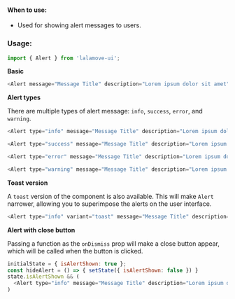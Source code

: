 #### When to use:
* Used for showing alert messages to users.

### Usage:

```js static
import { Alert } from 'lalamove-ui';
```
**Basic**

```js
<Alert message="Message Title" description="Lorem ipsum dolor sit amet" />
```

**Alert types**

There are multiple types of alert message: `info`, `success`, `error`, and `warning`.

```js
<Alert type="info" message="Message Title" description="Lorem ipsum dolor sit amet" />

<Alert type="success" message="Message Title" description="Lorem ipsum dolor sit amet" />

<Alert type="error" message="Message Title" description="Lorem ipsum dolor sit amet" />

<Alert type="warning" message="Message Title" description="Lorem ipsum dolor sit amet" />
```

**Toast version**

A `toast` version of the component is also available. This will make `Alert` narrower, allowing you to superimpose the alerts on the user interface.

```js
<Alert type="info" variant="toast" message="Message Title" description="Lorem ipsum dolor sit amet" />
```
**Alert with close button**

Passing a function as the `onDismiss` prop will make a close button appear, which will be called when the button is clicked.

```js
initialState = { isAlertShown: true };
const hideAlert = () => { setState({ isAlertShown: false }) }
state.isAlertShown && (
  <Alert type="info" message="Message Title" description="Lorem ipsum dolor sit amet" onDismiss={hideAlert} />
)
```
